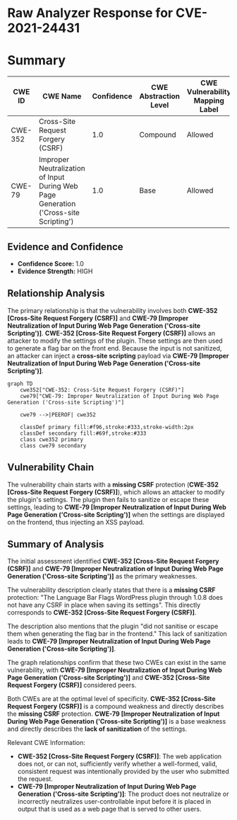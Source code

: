 # Raw Analyzer Response for CVE-2021-24431

# Summary
| CWE ID | CWE Name | Confidence | CWE Abstraction Level | CWE Vulnerability Mapping Label | CWE-Vulnerability Mapping Notes |
|---|---|---|---|---|---|
| CWE-352 | Cross-Site Request Forgery (CSRF) | 1.0 | Compound | Allowed | Primary CWE |
| CWE-79 | Improper Neutralization of Input During Web Page Generation ('Cross-site Scripting') | 1.0 | Base | Allowed | Secondary CWE |

## Evidence and Confidence

*   **Confidence Score:** 1.0
*   **Evidence Strength:** HIGH

## Relationship Analysis
The primary relationship is that the vulnerability involves both **CWE-352 [Cross-Site Request Forgery (CSRF)]** and **CWE-79 [Improper Neutralization of Input During Web Page Generation ('Cross-site Scripting')]**. **CWE-352 [Cross-Site Request Forgery (CSRF)]** allows an attacker to modify the settings of the plugin. These settings are then used to generate a flag bar on the front end. Because the input is not sanitized, an attacker can inject a **cross-site scripting** payload via **CWE-79 [Improper Neutralization of Input During Web Page Generation ('Cross-site Scripting')]**.

```mermaid
graph TD
    cwe352["CWE-352: Cross-Site Request Forgery (CSRF)"]
    cwe79["CWE-79: Improper Neutralization of Input During Web Page Generation ('Cross-site Scripting')"]

    cwe79 -->|PEEROF| cwe352

    classDef primary fill:#f96,stroke:#333,stroke-width:2px
    classDef secondary fill:#69f,stroke:#333
    class cwe352 primary
    class cwe79 secondary
```

## Vulnerability Chain
The vulnerability chain starts with a **missing CSRF** protection (**CWE-352 [Cross-Site Request Forgery (CSRF)]**), which allows an attacker to modify the plugin's settings. The plugin then fails to sanitize or escape these settings, leading to **CWE-79 [Improper Neutralization of Input During Web Page Generation ('Cross-site Scripting')]** when the settings are displayed on the frontend, thus injecting an XSS payload.

## Summary of Analysis
The initial assessment identified **CWE-352 [Cross-Site Request Forgery (CSRF)]** and **CWE-79 [Improper Neutralization of Input During Web Page Generation ('Cross-site Scripting')]** as the primary weaknesses.

The vulnerability description clearly states that there is a **missing CSRF** protection: "The Language Bar Flags WordPress plugin through 1.0.8 does not have any CSRF in place when saving its settings". This directly corresponds to **CWE-352 [Cross-Site Request Forgery (CSRF)]**.

The description also mentions that the plugin "did not sanitise or escape them when generating the flag bar in the frontend." This lack of sanitization leads to **CWE-79 [Improper Neutralization of Input During Web Page Generation ('Cross-site Scripting')]**.

The graph relationships confirm that these two CWEs can exist in the same vulnerability, with **CWE-79 [Improper Neutralization of Input During Web Page Generation ('Cross-site Scripting')]** and **CWE-352 [Cross-Site Request Forgery (CSRF)]** considered peers.

Both CWEs are at the optimal level of specificity. **CWE-352 [Cross-Site Request Forgery (CSRF)]** is a compound weakness and directly describes the **missing CSRF** protection. **CWE-79 [Improper Neutralization of Input During Web Page Generation ('Cross-site Scripting')]** is a base weakness and directly describes the **lack of sanitization** of the settings.

Relevant CWE Information:
- **CWE-352 [Cross-Site Request Forgery (CSRF)]**: The web application does not, or can not, sufficiently verify whether a well-formed, valid, consistent request was intentionally provided by the user who submitted the request.
- **CWE-79 [Improper Neutralization of Input During Web Page Generation ('Cross-site Scripting')]**: The product does not neutralize or incorrectly neutralizes user-controllable input before it is placed in output that is used as a web page that is served to other users.